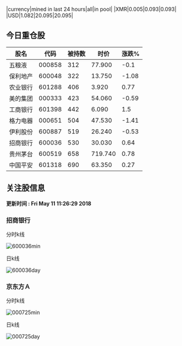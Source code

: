 |currency|mined in last 24 hours|all|in pool|
|XMR|0.005|0.093|0.093|
|USD|1.082|20.095|20.095|

## 今日重仓股 

|股名|代码|被持数|时价|涨跌%|
|---|---|---|---|---|
|五粮液|000858|312|77.900|-0.1|
|保利地产|600048|322|13.750|-1.08|
|农业银行|601288|406|3.920|0.77|
|美的集团|000333|423|54.060|-0.59|
|工商银行|601398|442|6.090|1.5|
|格力电器|000651|504|47.530|-1.41|
|伊利股份|600887|519|26.240|-0.53|
|招商银行|600036|530|30.030|0.64|
|贵州茅台|600519|658|719.740|0.78|
|中国平安|601318|690|63.350|0.27|

## 关注股信息
**更新时间 : Fri May 11 11:26:29 2018**
### 招商银行 
分时k线

![600036min](http://image.sinajs.cn/newchart/min/n/sh600036.gif)

日k线

![600036day](http://image.sinajs.cn/newchart/daily/n/sh600036.gif)

### 京东方Ａ 
分时k线

![000725min](http://image.sinajs.cn/newchart/min/n/sz000725.gif)

日k线

![000725day](http://image.sinajs.cn/newchart/daily/n/sz000725.gif)
